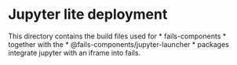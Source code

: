 # Jupyter lite deployment
This directory contains the build files used for * fails-components * together with the * @fails-components/jupyter-launcher * packages integrate jupyter with an iframe into fails.

